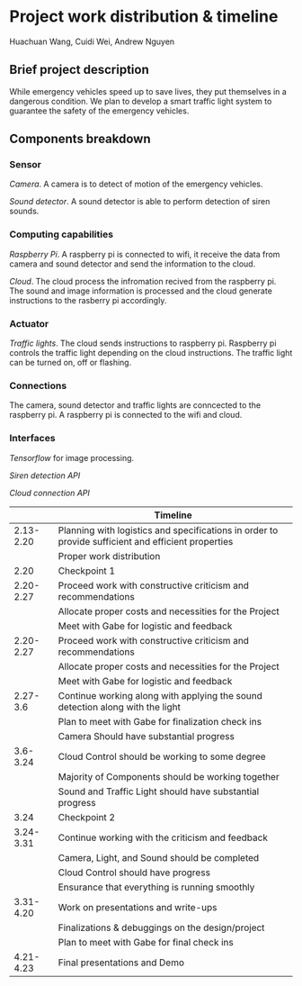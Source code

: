 # Project work distribution & timeline
Huachuan Wang, Cuidi Wei, Andrew Nguyen

## Brief project description
While emergency vehicles speed up to save lives, they put themselves in a dangerous condition. We plan to develop a smart traffic light system to guarantee the safety of the emergency vehicles.   

## Components breakdown

### Sensor
*Camera*. A camera is to detect of motion of the emergency vehicles.

*Sound detector*. A sound detector is able to perform detection of siren sounds. 

### Computing capabilities
*Raspberry Pi*. A raspberry pi is connected to wifi, it receive the data from camera and sound detector and send the information to the cloud. 

*Cloud*. The cloud process the infromation recived from the raspberry pi. The sound and image information is processed and the cloud generate instructions to the rasberry pi accordingly. 

### Actuator
*Traffic lights*. The cloud sends instructions to raspberry pi. Raspberry pi controls the traffic light depending on the cloud instructions. The traffic light can be turned on, off or flashing.

### Connections
The camera, sound detector and traffic lights are conncected to the raspberry pi. A raspberry pi is connected to the wifi and cloud.

### Interfaces

*Tensorflow* for image processing.

*Siren detection API*

*Cloud connection API*


|          | Timeline                                                    |
|----------|-------------------------------------------------------------|
|2.13-2.20 |Planning with logistics and specifications in order to provide sufficient and efficient properties |
|          |Proper work distribution                                     |
|2.20      |Checkpoint 1|
|2.20-2.27 |Proceed work with constructive criticism and recommendations|
||Allocate proper costs and necessities for the Project|
||Meet with Gabe for logistic and feedback|
|2.20-2.27|Proceed work with constructive criticism and recommendations|
||Allocate proper costs and necessities for the Project|
||Meet with Gabe for logistic and feedback|
|2.27-3.6|Continue working along with applying the sound detection along with the light|
||Plan to meet with Gabe for finalization check ins|
||Camera Should have substantial progress|
|3.6-3.24|Cloud Control should be working to some degree|
||Majority of Components should be working together|
||Sound and Traffic Light should have substantial progress|
|3.24|Checkpoint 2|
|3.24-3.31|Continue working with the criticism and feedback|
||Camera, Light, and Sound should be completed|
||Cloud Control should have progress|
||Ensurance that everything is running smoothly|
|3.31-4.20|Work on presentations and write-ups|
||Finalizations & debuggings on the design/project|
||Plan to meet with Gabe for final check ins|
|4.21-4.23|Final presentations and Demo|
